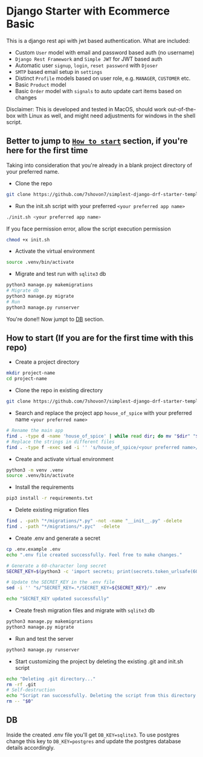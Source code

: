 # Django Starter with Ecommerce Basic

This is a django rest api with jwt based authentication. What are included:

- Custom `User` model with email and password based auth (no username)
- `Django Rest Framework` and `Simple JWT` for JWT based auth
- Automatic user `signup`, `login`, `reset password` with `Djoser`
- `SMTP` based email setup in `settings`
- Distinct `Profile` models based on user role, e.g. `MANAGER`, `CUSTOMER` etc.
- Basic `Product` model
- Basic `Order` model with `signals` to auto update cart items based on changes

Disclaimer: This is developed and tested in MacOS, should work out-of-the-box with Linux as well, and might need adjustments for windows in the shell script.

## Better to jump to [`How to start`](#how-to-start-if-you-are-for-the-first-time-with-this-repo) section, if you're here for the first time

Taking into consideration that you're already in a blank project directory of your preferred name.

- Clone the repo

```bash
git clone https://github.com/7shovon7/simplest-django-drf-starter-template .
```

- Run the init.sh script with your preferred `<your preferred app name>`

```bash
./init.sh <your preferred app name>
```

If you face permission error, allow the script execution permission

```bash
chmod +x init.sh
```

- Activate the virtual environment

```bash
source .venv/bin/activate
```

- Migrate and test run with `sqlite3` db

```bash
python3 manage.py makemigrations
# Migrate db
python3 manage.py migrate
# Run
python3 manage.py runserver
```

You're done!! Now jumpt to [DB](#db) section.

## How to start (If you are for the first time with this repo)

- Create a project directory

```bash
mkdir project-name
cd project-name
```

- Clone the repo in existing directory

```bash
git clone https://github.com/7shovon7/simplest-django-drf-starter-template .
```

- Search and replace the project app `house_of_spice` with your preferred name `<your preferred name>`

```bash
# Rename the main app
find . -type d -name 'house_of_spice' | while read dir; do mv "$dir" "$(dirname "$dir")/<your preferred name>"; done
# Replace the strings in different files
find . -type f -exec sed -i '' 's/house_of_spice/<your preferred name>/g' {} +
```

- Create and activate virtual environment

```bash
python3 -m venv .venv
source .venv/bin/activate
```

- Install the requirements

```bash
pip3 install -r requirements.txt
```

- Delete existing migration files

```bash
find . -path "*/migrations/*.py" -not -name "__init__.py" -delete
find . -path "*/migrations/*.pyc"  -delete
```

- Create .env and generate a secret

```bash
cp .env.example .env
echo ".env file created successfully. Feel free to make changes."

# Generate a 60-character long secret
SECRET_KEY=$(python3 -c 'import secrets; print(secrets.token_urlsafe(60))')

# Update the SECRET_KEY in the .env file
sed -i '' "s/^SECRET_KEY=.*/SECRET_KEY=${SECRET_KEY}/" .env

echo "SECRET_KEY updated successfully"
```

- Create fresh migration files and migrate with `sqlite3` db

```bash
python3 manage.py makemigrations
python3 manage.py migrate
```

- Run and test the server

```bash
python3 manage.py runserver
```

- Start customizing the project by deleting the existing .git and init.sh script

```bash
echo "Deleting .git directory..."
rm -rf .git
# Self-destruction
echo "Script ran successfully. Deleting the script from this directory. If you need, pls try pulling the repo again."
rm -- "$0"
```

## DB

Inside the created .env file you'll get `DB_KEY=sqlite3`. To use postgres change this key to `DB_KEY=postgres` and update the postgres database details accordingly.
